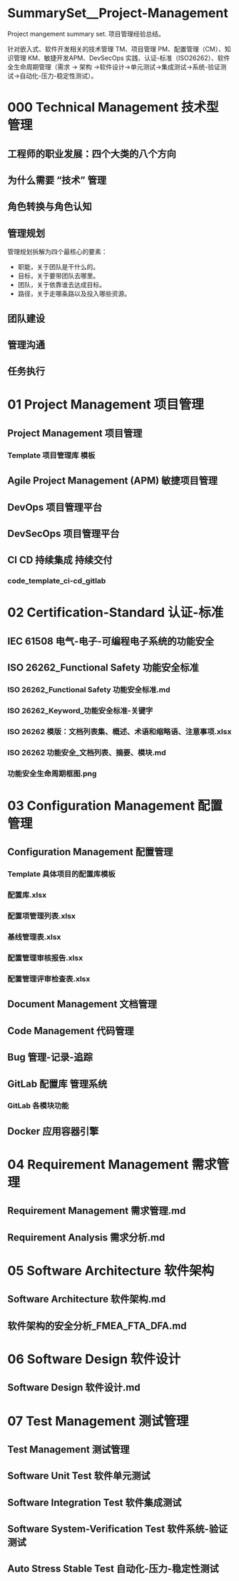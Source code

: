 # SummarySet__Project-Management
Project mangement summary set. 项目管理经验总结。



针对嵌入式、软件开发相关的技术管理 TM、项目管理 PM、配置管理（CM）、知识管理 KM、敏捷开发APM、DevSecOps 实践、认证-标准（ISO26262）、软件全生命周期管理（需求 -> 架构 ->软件设计->单元测试->集成测试->系统-验证测试->自动化-压力-稳定性测试）。



# 000 Technical Management 技术型 管理

## 工程师的职业发展：四个大类的八个方向

## 为什么需要 “技术” 管理

## 角色转换与角色认知

## 管理规划

管理规划拆解为四个最核心的要素：

- 职能，关于团队是干什么的。
- 目标，关于要带团队去哪里。
- 团队，关于依靠谁去达成目标。
- 路径，关于走哪条路以及投入哪些资源。

## 团队建设

## 管理沟通

## 任务执行



# 01 Project Management 项目管理

## Project Management 项目管理

### Template 项目管理库 模板



## Agile Project Management (APM) 敏捷项目管理



## DevOps 项目管理平台



## DevSecOps 项目管理平台



## CI CD 持续集成 持续交付

### code_template_ci-cd_gitlab



# 02 Certification-Standard 认证-标准

## IEC 61508 电气-电子-可编程电子系统的功能安全



## ISO 26262_Functional Safety 功能安全标准

### ISO 26262_Functional Safety 功能安全标准.md

### ISO 26262_Keyword_功能安全标准-关键字

### ISO 26262 模版：文档列表集、概述、术语和缩略语、注意事项.xlsx

### ISO 26262 功能安全_文档列表、摘要、模块.md

### 功能安全生命周期框图.png



# 03 Configuration Management 配置管理

## Configuration Management 配置管理

### Template 具体项目的配置库模板

### 配置库.xlsx

### 配置项管理列表.xlsx

### 基线管理表.xlsx

### 配置管理审核报告.xlsx

### 配置管理评审检查表.xlsx



## Document Management 文档管理



## Code Management 代码管理

## Bug 管理-记录-追踪

## GitLab 配置库 管理系统

### GitLab 各模块功能



## Docker 应用容器引擎



# 04 Requirement Management 需求管理

## Requirement Management 需求管理.md

## Requirement Analysis 需求分析.md



# 05 Software Architecture 软件架构

## Software Architecture 软件架构.md

## 软件架构的安全分析_FMEA_FTA_DFA.md



# 06 Software Design 软件设计

## Software Design 软件设计.md



# 07 Test Management 测试管理

## Test Management 测试管理



## Software Unit Test 软件单元测试



## Software Integration Test 软件集成测试



## Software System-Verification Test 软件系统-验证测试



## Auto Stress Stable Test 自动化-压力-稳定性测试



